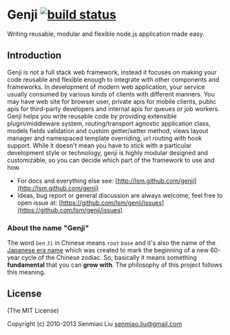 Genji [![build status](https://secure.travis-ci.org/lsm/genji.png)](http://travis-ci.org/lsm/genji)
=====

Writing reusable, modular and flexible node.js application made easy.

## Introduction

Genji is not a full stack web framework, instead it focuses on making your code reusable and flexible enough to integrate
with other components and frameworks. In development of modern web application, your service usually consumed by various
kinds of clients with different manners. You may have web site for browser user, private apis for mobile clients, public
apis for third-party developers and internal apis for queues or job workers. Genji helps you write reusable code by
providing extensible plugin/middleware system, routing/transport agnostic application class, models fields validation
and custom getter/setter method, views layout manager and namespaced template overriding, url routing with hook support.
While it doesn't mean you have to stick with a particular development style or technology, genji is highly modular
designed and customizable, so you can decide which part of the framework to use and how.

- For docs and everything else see: [http://lsm.github.com/genji](http://lsm.github.com/genji)
- Ideas, bug report or general discussion are always welcome, feel free to open issue at: [https://github.com/lsm/genji/issues](https://github.com/lsm/genji/issues)


### About the name "Genji"

The word `Gen` `Ji` in Chinese means `root` `base` and it's also the name of the
[Japanese era name][genji] which was created to mark the beginning of a new 60-year
cycle of the Chinese zodiac. So, basically it means something **fundamental** that you can **grow with**.
The philosophy of this project follows this meaning.

## License

(The MIT License)

Copyright (c) 2010-2013 Senmiao Liu <senmiao.liu@gmail.com>

[genji]: http://en.wikipedia.org/wiki/Genji_(era) "Genji (era)"